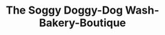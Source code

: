 ---
title: "The Soggy Doggy-Dog Wash-Bakery-Boutique"
url: /university-place/the-soggy-doggy-dog-wash-bakery-boutique/
shop: pet
---